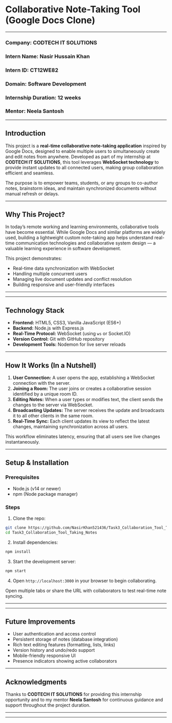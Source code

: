 
# Collaborative Note-Taking Tool (Google Docs Clone)

---
### **Company:** CODTECH IT SOLUTIONS

### **Intern Name:** Nasir Hussain Khan

### **Intern ID:** CT12WE82

### **Domain:** Software Development

### **Internship Duration:** 12 weeks

### **Mentor:** Neela Santosh

---

## Introduction

This project is a **real-time collaborative note-taking application** inspired by Google Docs, designed to enable multiple users to simultaneously create and edit notes from anywhere. Developed as part of my internship at **CODTECH IT SOLUTIONS**, this tool leverages **WebSocket technology** to provide instant updates to all connected users, making group collaboration efficient and seamless.

The purpose is to empower teams, students, or any groups to co-author notes, brainstorm ideas, and maintain synchronized documents without manual refresh or delays.

---

## Why This Project?

In today’s remote working and learning environments, collaborative tools have become essential. While Google Docs and similar platforms are widely used, building a lightweight custom note-taking app helps understand real-time communication technologies and collaborative system design — a valuable learning experience in software development.

This project demonstrates:

* Real-time data synchronization with WebSocket
* Handling multiple concurrent users
* Managing live document updates and conflict resolution
* Building responsive and user-friendly interfaces

---



---

## Technology Stack

* **Frontend:** HTML5, CSS3, Vanilla JavaScript (ES6+)
* **Backend:** Node.js with Express.js
* **Real-Time Protocol:** WebSocket (using `ws` or Socket.IO)
* **Version Control:** Git with GitHub repository
* **Development Tools:** Nodemon for live server reloads

---

## How It Works (In a Nutshell)

1. **User Connection:** A user opens the app, establishing a WebSocket connection with the server.
2. **Joining a Room:** The user joins or creates a collaborative session identified by a unique room ID.
3. **Editing Notes:** When a user types or modifies text, the client sends the changes to the server via WebSocket.
4. **Broadcasting Updates:** The server receives the update and broadcasts it to all other clients in the same room.
5. **Real-Time Sync:** Each client updates its view to reflect the latest changes, maintaining synchronization across all users.

This workflow eliminates latency, ensuring that all users see live changes instantaneously.

---

## Setup & Installation

### Prerequisites

* Node.js (v14 or newer)
* npm (Node package manager)

### Steps

1. Clone the repo:

```bash
git clone https://github.com/NasirKhan521436/Task3_Collaboration_Tool_Taking_Notes.git
cd Task3_Collaboration_Tool_Taking_Notes
```

2. Install dependencies:

```bash
npm install
```

3. Start the development server:

```bash
npm start
```

4. Open `http://localhost:3000` in your browser to begin collaborating.

Open multiple tabs or share the URL with collaborators to test real-time note syncing.

---

---

## Future Improvements

* User authentication and access control
* Persistent storage of notes (database integration)
* Rich text editing features (formatting, lists, links)
* Version history and undo/redo support
* Mobile-friendly responsive UI
* Presence indicators showing active collaborators

---

## Acknowledgments

Thanks to **CODTECH IT SOLUTIONS** for providing this internship opportunity and to my mentor **Neela Santosh** for continuous guidance and support throughout the project duration.

---



---




